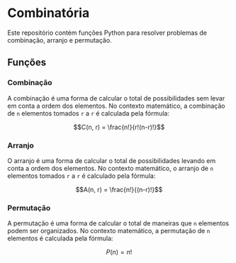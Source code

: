 # Combinatória

Este repositório contém funções Python para resolver problemas de combinação, arranjo e permutação.

## Funções

### Combinação

A combinação é uma forma de calcular o total de possibilidades sem levar em conta a ordem dos elementos. No contexto matemático, a combinação de `n` elementos tomados `r` a `r` é calculada pela fórmula:

$$C(n, r) = \frac{n!}{r!(n-r)!}$$

### Arranjo

O arranjo é uma forma de calcular o total de possibilidades levando em conta a ordem dos elementos. No contexto matemático, o arranjo de `n` elementos tomados `r` a `r` é calculado pela fórmula:

$$A(n, r) = \frac{n!}{(n-r)!}$$

### Permutação

A permutação é uma forma de calcular o total de maneiras que `n` elementos podem ser organizados. No contexto matemático, a permutação de `n` elementos é calculada pela fórmula:

$$P(n) = n!$$
